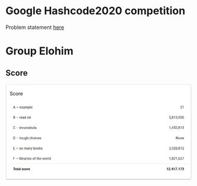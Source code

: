 # Google Hashcode2020 competition
<p> 
Problem statement   <a href= "https://github.com/Andreaierardi/hashcode2020/blob/master/hashcode_2020_online_qualification_round.pdf"> here </a>  </p> 

# Group Elohim

## Score

![Scores](/score.JPG)
